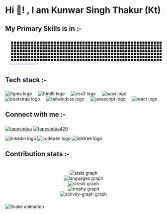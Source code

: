 <h1 align="left">Hi 👋! , I am Kunwar Singh Thakur (Kt)  </h1>
<h2>My Primary Skills is in  :-  </h2>

![gitartwork](gitartwork.svg)








###

<h2 align="left">Tech  stack :-</h2>

###

<div align="left">
  <img src="https://cdn.jsdelivr.net/gh/devicons/devicon/icons/figma/figma-original.svg" height="30" alt="figma logo"  />
  <img width="12" />
  <img src="https://cdn.jsdelivr.net/gh/devicons/devicon/icons/html5/html5-original.svg" height="30" alt="html5 logo"  />
  <img width="12" />
  <img src="https://cdn.jsdelivr.net/gh/devicons/devicon/icons/css3/css3-original.svg" height="30" alt="css3 logo"  />
  <img width="12" />
  <img src="https://cdn.jsdelivr.net/gh/devicons/devicon/icons/sass/sass-original.svg" height="30" alt="sass logo"  />
  <img width="12" />
  <img src="https://cdn.jsdelivr.net/gh/devicons/devicon/icons/bootstrap/bootstrap-original.svg" height="30" alt="bootstrap logo"  />
  <img width="12" />
  <img src="https://cdn.simpleicons.org/tailwindcss/06B6D4" height="30" alt="tailwindcss logo"  />
  <img width="12" />
  <img src="https://cdn.jsdelivr.net/gh/devicons/devicon/icons/javascript/javascript-original.svg" height="30" alt="javascript logo"  />
  <img width="12" />
  <img src="https://cdn.jsdelivr.net/gh/devicons/devicon/icons/react/react-original.svg" height="30" alt="react logo"  />
</div>

###

<h2 align="left">Connect with me :-</h2>

###
 <a href="https://leetcode.com/u/kunwarsinghthakur821/" target="blank"><img align="center" src="https://raw.githubusercontent.com/rahuldkjain/github-profile-readme-generator/master/src/images/icons/Social/leet-code.svg" alt="tapeshdua" height="30" width="40" /></a>
 <a href="https://www.geeksforgeeks.org/user/kunwarsinghxcda/" target="blank"><img align="center" src="https://raw.githubusercontent.com/rahuldkjain/github-profile-readme-generator/master/src/images/icons/Social/geeks-for-geeks.svg" alt="tapeshdua420" height="30" width="40" /></a>
<div align="left">


 
  <img src="https://img.shields.io/static/v1?message=LinkedIn&logo=linkedin&label=&color=0077B5&logoColor=white&labelColor=&style=for-the-badge" height="35" alt="linkedin logo"  />
  <img src="https://img.shields.io/static/v1?message=Codepen&logo=codepen&label=&color=000000&logoColor=white&labelColor=&style=for-the-badge" height="35" alt="codepen logo"  />
  <img src="https://img.shields.io/static/v1?message=Linktree&logo=linktree&label=&color=1de9b6&logoColor=white&labelColor=&style=for-the-badge" height="35" alt="linktree logo"  />
</div>

###

<h2 align="left">Contribution stats :-</h2>

###

<br clear="both">

<div align="center">
  <img src="https://github-readme-stats.vercel.app/api?username=10-KUNWAR&hide_title=false&hide_rank=false&show_icons=true&include_all_commits=true&count_private=true&disable_animations=false&theme=default&locale=en&hide_border=true&order=1&custom_title=stats" height="200" alt="stats graph" /> <br>
  <img src="https://github-readme-stats.vercel.app/api/top-langs?username=10-KUNWAR&locale=en&hide_title=false&layout=compact&card_width=320&langs_count=10&theme=default&hide_border=true&order=2" height="150" alt="languages graph" /> <br>
  <img src="https://streak-stats.demolab.com?user=10-KUNWAR&locale=en&mode=daily&theme=default&hide_border=false&border_radius=5&order=3" height="200" alt="streak graph" /> <br>
  <img src="https://github-profile-trophy.vercel.app?username=10-KUNWAR&theme=flat&column=-1&row=1&margin-w=8&margin-h=8&no-bg=false&no-frame=true&order=4" height="150" alt="trophy graph" /> <br>
  <img src="https://github-readme-activity-graph.vercel.app/graph?username=10-KUNWAR&radius=90&theme=elegant&area=true&order=5&bg_color=black&point=pink&custom_title=Graph&hide_border=true" height="300" alt="activity-graph graph"  />
</div>

###

![Snake animation](https://github.com/eagrundy/eagrundy/blob/output/github-contribution-grid-snake.svg)

###
